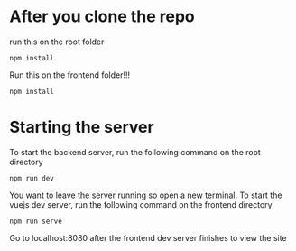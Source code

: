# After you clone the repo
run this on the root folder
```
npm install
```

Run this on the frontend folder!!!
```
npm install
```

# Starting the server
To start the backend server, run the following command on the root directory
```
npm run dev
```
You want to leave the server running so open a new terminal.
To start the vuejs dev server, run the following command on the frontend directory
```
npm run serve
```
Go to localhost:8080 after the frontend dev server finishes to view the site